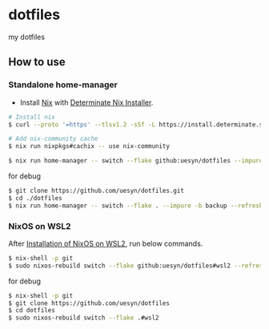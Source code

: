 # dotfiles

my dotfiles

## How to use

### Standalone home-manager

- Install [Nix](https://nixos.org/) with [Determinate Nix Installer](https://zero-to-nix.com/concepts/nix-installer).

```sh
# Install nix
$ curl --proto '=https' --tlsv1.2 -sSf -L https://install.determinate.systems/nix | sh -s -- install --no-confirm

# Add nix-community cache
$ nix run nixpkgs#cachix -- use nix-community
```

```sh
$ nix run home-manager -- switch --flake github:uesyn/dotfiles --impure -b backup --refresh
```

for debug

```sh
$ git clone https://github.com/uesyn/dotfiles.git
$ cd ./dotfiles
$ nix run home-manager -- switch --flake . --impure -b backup --refresh
```

### NixOS on WSL2

After [Installation of NixOS on WSL2](https://github.com/nix-community/NixOS-WSL), run below commands.

```sh
$ nix-shell -p git
$ sudo nixos-rebuild switch --flake github:uesyn/dotfiles#wsl2 --refresh
```

for debug

```sh
$ nix-shell -p git
$ git clone https://github.com/uesyn/dotfiles
$ cd dotfiles
$ sudo nixos-rebuild switch --flake .#wsl2
```
